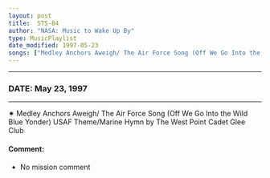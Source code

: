 ```yaml
---
layout: post
title:  STS-84
author: "NASA: Music to Wake Up By"
type: MusicPlaylist
date_modified: 1997-05-23
songs: ["Medley Anchors Aweigh/ The Air Force Song (Off We Go Into the Wild Blue Yonder) USAF Theme/Marine Hymn by The West Point Cadet Glee Club"]
---
```


----
### DATE: May 23, 1997
----
✷ Medley Anchors Aweigh/ The Air Force Song (Off We Go Into the Wild Blue Yonder) USAF Theme/Marine Hymn by The West Point Cadet Glee Club

#### Comment:
* No mission comment



<br/>
<center>
	<a target="_blank"
	   href="https://twitter.com/intent/tweet?hashtags=Space,NASA,Playlist,NASAWakeupCalls,SpaceProgram&text={{ page.author}}, '{{ page.songs.first }}' {{ page.title }}, {{ page.date | date: '%B %d, %Y' }}. {{ site.url }}{{ page.url }}&via=nasawakeupcalls"><i class="fab fa-twitter" alt="Tweet this page" style="font-size: 1.3em;"></i></a>
	&nbsp; 	<i class="fas fa-user-astronaut" style="font-size: 1.5em;"></i> &nbsp;
    <a type="amzn" search="'Medley Anchors Aweigh/ The Air Force Song (Off We Go Into the Wild Blue Yonder) USAF Theme/Marine Hymn by The West Point Cadet Glee Club'" category="popular music">
    <i class="fab fa-amazon" style="font-size: 1.3em;"></i></a>
</center>
